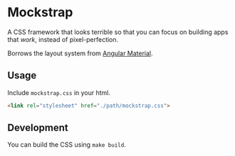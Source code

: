 # Mockstrap

A CSS framework that looks terrible so that you can focus on building apps that *work*, instead of pixel-perfection.

Borrows the layout system from [Angular Material](https://material.angularjs.org/latest/#/layout/container).

## Usage

Include `mockstrap.css` in your html.

```html
<link rel="stylesheet" href="./path/mockstrap.css">
```

## Development

You can build the CSS using `make build`.